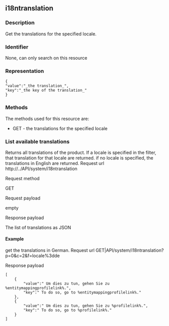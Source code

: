## i18ntranslation

### Description

Get the translations for the specified locale.

### Identifier

None, can only search on this resource

### Representation

    {
    "value":"_the translation_",
    "key":"_the key of the translation_"
    }

### Methods

The methods used for this resource are:

* GET - the translations for the specified locale

### List available translations

Returns all translations of the product. If a locale is specified in the filter, that translation for that locale are returned. if no locale is specified, the translations in English are returned.
Request url
http://../API/system/i18ntranslation

Request method

GET

Request payload

empty

Response payload

The list of translations as JSON

#### Example

get the translations in German.
Request url
GET|API/system/i18ntranslation?p=0&c=2&f=locale%3dde

Response payload

    [
    	{
    		"value":" Um dies zu tun, gehen Sie zu %entitymappingprofilelink%.",
    		"key":" To do so, go to %entitymappingprofilelink%."
    	},
    	{
    		"value":" Um dies zu tun, gehen Sie zu %profilelink%.",
    		"key":" To do so, go to %profilelink%."
    	}
    ]